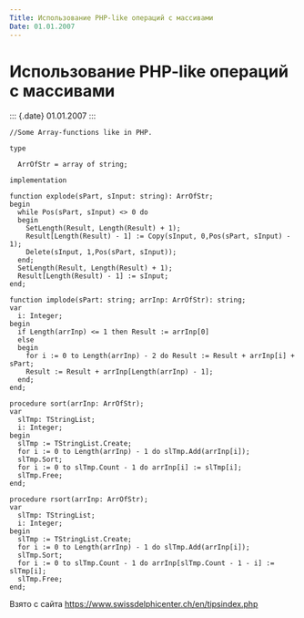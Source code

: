 ```yaml
---
Title: Использование PHP-like операций с массивами
Date: 01.01.2007
---
```



Использование PHP-like операций с массивами
===========================================

::: {.date}
01.01.2007
:::

    //Some Array-functions like in PHP.
     
    type
     
      ArrOfStr = array of string;
     
    implementation
     
    function explode(sPart, sInput: string): ArrOfStr;
    begin
      while Pos(sPart, sInput) <> 0 do 
      begin
        SetLength(Result, Length(Result) + 1);
        Result[Length(Result) - 1] := Copy(sInput, 0,Pos(sPart, sInput) - 1);
        Delete(sInput, 1,Pos(sPart, sInput));
      end;
      SetLength(Result, Length(Result) + 1);
      Result[Length(Result) - 1] := sInput;
    end;
     
    function implode(sPart: string; arrInp: ArrOfStr): string;
    var 
      i: Integer;
    begin
      if Length(arrInp) <= 1 then Result := arrInp[0]
      else 
      begin
        for i := 0 to Length(arrInp) - 2 do Result := Result + arrInp[i] + sPart;
        Result := Result + arrInp[Length(arrInp) - 1];
      end;
    end;
     
    procedure sort(arrInp: ArrOfStr);
    var 
      slTmp: TStringList; 
      i: Integer;
    begin
      slTmp := TStringList.Create;
      for i := 0 to Length(arrInp) - 1 do slTmp.Add(arrInp[i]);
      slTmp.Sort;
      for i := 0 to slTmp.Count - 1 do arrInp[i] := slTmp[i];
      slTmp.Free;
    end;
     
    procedure rsort(arrInp: ArrOfStr);
    var 
      slTmp: TStringList; 
      i: Integer;
    begin
      slTmp := TStringList.Create;
      for i := 0 to Length(arrInp) - 1 do slTmp.Add(arrInp[i]);
      slTmp.Sort;
      for i := 0 to slTmp.Count - 1 do arrInp[slTmp.Count - 1 - i] := slTmp[i];
      slTmp.Free;
    end;

Взято с сайта <https://www.swissdelphicenter.ch/en/tipsindex.php>
